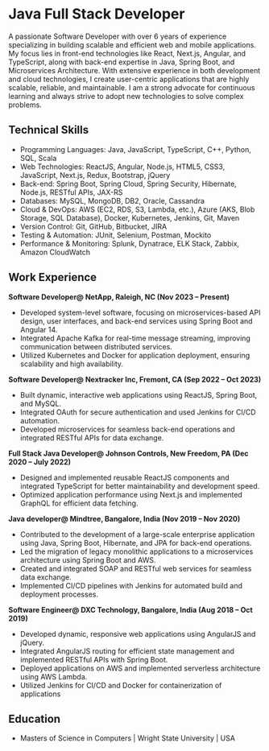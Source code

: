 # Java Full Stack Developer
A passionate Software Developer with over 6 years of experience specializing in building scalable and efficient web and mobile applications. My focus lies in front-end technologies like React, Next.js, Angular, and TypeScript, along with back-end expertise in Java, Spring Boot, and Microservices Architecture. With extensive experience in both development and cloud technologies, I create user-centric applications that are highly scalable, reliable, and maintainable. I am a strong advocate for continuous learning and always strive to adopt new technologies to solve complex problems.

## Technical Skills
- Programming Languages: Java, JavaScript, TypeScript, C++, Python, SQL, Scala								       		
- Web Technologies: ReactJS, Angular, Node.js, HTML5, CSS3, JavaScript, Next.js, Redux, Bootstrap, jQuery 			        		
- Back-end: Spring Boot, Spring Cloud, Spring Security, Hibernate, Node.js, RESTful APIs, JAX-RS
- Databases: MySQL, MongoDB, DB2, Oracle, Cassandra
- Cloud & DevOps: AWS (EC2, RDS, S3, Lambda, etc.), Azure (AKS, Blob Storage, SQL Database), Docker, Kubernetes, Jenkins, Git, Maven
- Version Control: Git, GitHub, Bitbucket, JIRA
- Testing & Automation: JUnit, Selenium, Postman, Mockito
- Performance & Monitoring: Splunk, Dynatrace, ELK Stack, Zabbix, Amazon CloudWatch
## Work Experience

**Software Developer@ NetApp, Raleigh, NC (Nov 2023 – Present)** 
- Developed system-level software, focusing on microservices-based API design, user interfaces, and back-end services using     Spring Boot and Angular 14.
- Integrated Apache Kafka for real-time message streaming, improving communication between distributed services.
- Utilized Kubernetes and Docker for application deployment, ensuring scalability and high availability.
 
**Software Developer@ Nextracker Inc, Fremont, CA  (Sep 2022 – Oct 2023)**
- Built dynamic, interactive web applications using ReactJS, Spring Boot, and MySQL.
- Integrated OAuth for secure authentication and used Jenkins for CI/CD automation.
- Developed microservices for seamless back-end operations and integrated RESTful APIs for data exchange.

**Full Stack Java Developer@ Johnson Controls, New Freedom, PA   (Dec 2020 – July 2022)**
- Designed and implemented reusable ReactJS components and integrated TypeScript for better maintainability and development speed.
- Optimized application performance using Next.js and implemented GraphQL for efficient data fetching.

**Java developer@ Mindtree, Bangalore, India (Nov 2019 – Nov 2020)**
- Contributed to the development of a large-scale enterprise application using Java, Spring Boot, Hibernate, and JPA for back-end operations.
- Led the migration of legacy monolithic applications to a microservices architecture using Spring Boot and AWS.
- Created and integrated SOAP and RESTful web services for seamless data exchange.
- Implemented CI/CD pipelines with Jenkins for automated build and deployment processes.

**Software Engineer@ DXC Technology, Bangalore, India (Aug 2018 – Oct 2019)**
- Developed dynamic, responsive web applications using AngularJS and jQuery.
- Integrated AngularJS routing for efficient state management and implemented RESTful APIs with Spring Boot.
- Deployed applications on AWS and implemented serverless architecture using AWS Lambda.
- Utilized Jenkins for CI/CD and Docker for containerization of applications
  
## Education
- Masters of Science in Computers | Wright State University | USA
